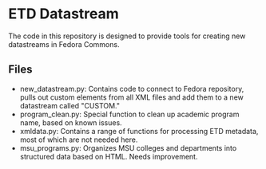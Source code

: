 ETD Datastream
=================
The code in this repository is designed to provide tools for creating new datastreams in Fedora Commons. 


Files
-----

*	new_datastream.py: Contains code to connect to Fedora repository, pulls out custom elements from all XML files and add them to a new datastream called "CUSTOM."
*	program_clean.py: Special function to clean up academic program name, based on known issues.
*	xmldata.py: Contains a range of functions for processing ETD metadata, most of which are not needed here. 
*	msu_programs.py: Organizes MSU colleges and departments into structured data based on HTML. Needs improvement.
